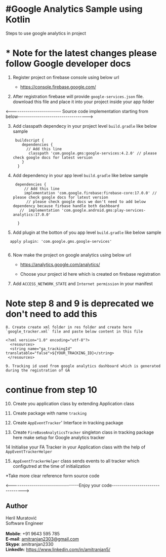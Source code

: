 # #Google Analytics Sample using Kotlin

 Steps to use google analytics in  project
# * Note for the latest changes please follow Google developer docs

 1. Register project on firebase console using below url
 
    * https://console.firebase.google.com/

 2. After registration firebase will provide `google-services.json` file. download this file and place it into your project inside your app folder

<------------------------- Source code implementation starting from below----------------------------------->

 3. Add classpath dependecy in your project level `build.gradle` like below sample
     ```
      buildscript {
         dependencies {
           // Add this line
            classpath 'com.google.gms:google-services:4.2.0' // please check google docs for latest version
         }
       }

       ```
4. Add dependency in your app level `build.gradle` like below sample
    
    ```
     dependencies {
         // Add this line
         implementation 'com.google.firebase:firebase-core:17.0.0' // please check google docs for latest version
          // please check google docs we don't need to add below dependency because firbase handle both dashboard
       //  implementation 'com.google.android.gms:play-services-analytics:17.0.0' 
         
      }
      ```

5. Add plugin at the botton of you app level `build.gradle` like below sample
  
  ```
    apply plugin: 'com.google.gms.google-services'
     
   ```

6. Now make the project on google analytics using below url

    * https://analytics.google.com/analytics/
    
    * Choose your project id here which is created on firebase registration

7. Add `ACCESS_NETWORK_STATE` and `Internet permission` in your manifest

  # Note step 8 and 9 is deprecated we don't need to add this
  ```
8. Create create xml folder in res folder and create here `google_tracker.xml` file and paste below content in this file
   
  <?xml version="1.0" encoding="utf-8"?>
    <resources>
    <string name="ga_trackingId" translatable="false">${YOUR_TRACKING_ID}</string>
   </resources>

9. Tracking id used from google analytics dashboard which is generated during the registration of GA
```
 # continue from step 10
10. Create you application class by extending Application class

11. Create package with name `tracking`

12. Create `AppEventTracker`' Interface in tracking package

13. Create `FireBaseAnalyticsTracker` singleton class in tracking package here make setup for Google analytics tracker

14  Initialise your FA Tracker in your Application class with the help of `AppEventTrackerHelper`

15. `AppEventTrackerHelper` class sends events to all tracker which configutred at the time of initialization

*Take more clear reference form source code

<----------------------------------Enjoy your code--------------------------------->

## Author

Heril Muratović  
Software Engineer  
<br>
**Mobile**: +91 9643 595 785  
**E-mail**: amitranjan2303@gmail.com  
**Skype**: amitranjan2330  
**LinkedIn**: https://www.linkedin.com/in/amitranjan5/
